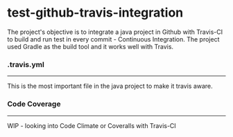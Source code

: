# test-github-travis-integration

The project's objective is to integrate a java project in Github with Travis-CI to build and run test in every commit - Continuous Integration. The project used Gradle as the build tool and it works well with Travis.

### .travis.yml
<hr>
This is the most important file in the java project to make it travis aware.

### Code Coverage
<hr>
WIP - looking into Code Climate or Coveralls with Travis-CI
